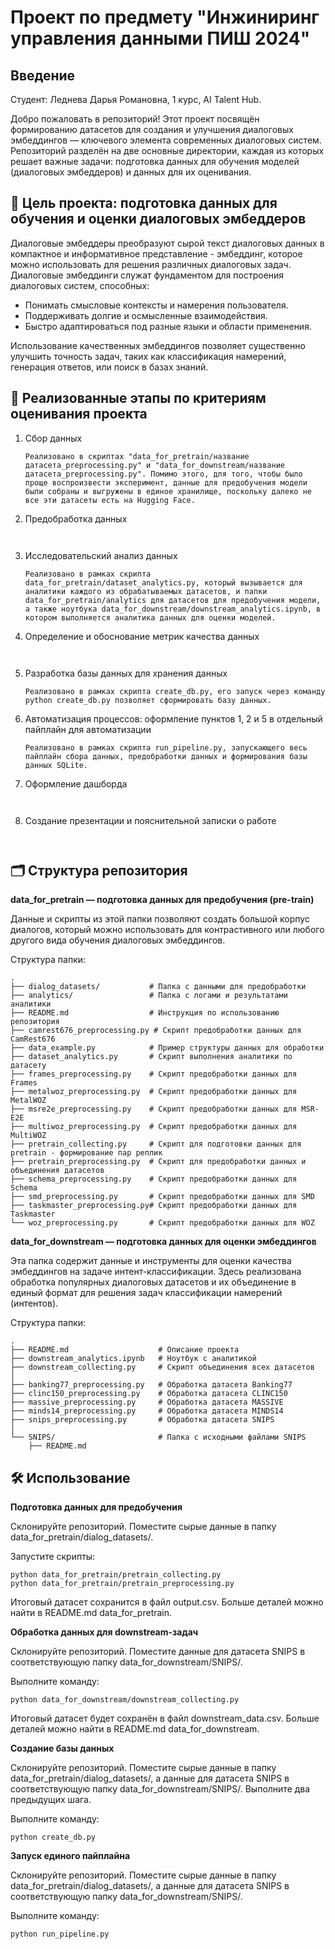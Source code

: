 # Проект по предмету "Инжиниринг управления данными ПИШ 2024"

## Введение

Студент: Леднева Дарья Романовна, 1 курс, AI Talent Hub.

Добро пожаловать в репозиторий! Этот проект посвящён формированию датасетов для создания и улучшения диалоговых эмбеддингов — ключевого элемента современных диалоговых систем. Репозиторий разделён на две основные директории, каждая из которых решает важные задачи: подготовка данных для обучения моделей (диалоговых эмбеддеров) и данных для их оценивания.

## 🚀 Цель проекта: подготовка данных для обучения и оценки диалоговых эмбеддеров

Диалоговые эмбеддеры преобразуют сырой текст диалоговых данных в компактное и информативное представление - эмбеддинг, которое можно использовать для решения различных диалоговых задач. Диалоговые эмбеддинги служат фундаментом для построения диалоговых систем, способных:

- Понимать смысловые контексты и намерения пользователя.
- Поддерживать долгие и осмысленные взаимодействия.
- Быстро адаптироваться под разные языки и области применения.

Использование качественных эмбеддингов позволяет существенно улучшить точность задач, таких как классификация намерений, генерация ответов, или поиск в базах знаний.

## 📌 Реализованные этапы по критериям оценивания проекта

1. Сбор данных
   
   ```Реализовано в скриптах "data_for_pretrain/название датасета_preprocessing.py" и "data_for_downstream/название датасета_preprocessing.py". Помимо этого, для того, чтобы было проще воспроизвести эксперимент, данные для предобучения модели были собраны и выгружены в единое хранилище, поскольку далеко не все эти датасеты есть на Hugging Face.```
   
2. Предобработка данных

``` ```
   
3. Исследовательский анализ данных

   ```Реализовано в рамках скрипта data_for_pretrain/dataset_analytics.py, который вызывается для аналитики каждого из обрабатываемых датасетов, и папки data_for_pretrain/analytics для датасетов для предобучения модели, а также ноутбука data_for_downstream/downstream_analytics.ipynb, в котором выполняется аналитика данных для оценки моделей.```

4. Определение и обоснование метрик качества данных

``` ```

5. Разработка базы данных для хранения данных

   ```Реализовано в рамках скрипта create_db.py, его запуск через команду python create_db.py позволяет сформировать базу данных.```
   
6. Автоматизация процессов: оформление пунктов 1, 2 и 5 в отдельный пайплайн для автоматизации
    
   ```Реализовано в рамках скрипта run_pipeline.py, запускающего весь пайплайн сбора данных, предобработки данных и формирования базы данных SQLite.```
   
7. Оформление дашборда

``` ```

8. Создание презентации и пояснительной записки о работе

``` ```

## 🗂 Структура репозитория

**data_for_pretrain — подготовка данных для предобучения (pre-train)**

Данные и скрипты из этой папки позволяют создать большой корпус диалогов, который можно использовать для контрастивного или любого другого вида обучения диалоговых эмбеддингов.

Структура папки:
```plaintext
.
├── dialog_datasets/           # Папка с данными для предобработки
├── analytics/                 # Папка с логами и результатами аналитики
├── README.md                  # Инструкция по использованию репозитория
├── camrest676_preprocessing.py # Скрипт предобработки данных для CamRest676
├── data_example.py            # Пример структуры данных для обработки
├── dataset_analytics.py       # Скрипт выполнения аналитики по датасету
├── frames_preprocessing.py    # Скрипт предобработки данных для Frames
├── metalwoz_preprocessing.py  # Скрипт предобработки данных для MetalWOZ
├── msre2e_preprocessing.py    # Скрипт предобработки данных для MSR-E2E
├── multiwoz_preprocessing.py  # Скрипт предобработки данных для MultiWOZ
├── pretrain_collecting.py     # Скрипт для подготовки данных для pretrain - формирование пар реплик
├── pretrain_preprocessing.py  # Скрипт для предобработки данных и объединения датасетов
├── schema_preprocessing.py    # Скрипт предобработки данных для Schema
├── smd_preprocessing.py       # Скрипт предобработки данных для SMD
├── taskmaster_preprocessing.py# Скрипт предобработки данных для Taskmaster
└── woz_preprocessing.py       # Скрипт предобработки данных для WOZ
```

**data_for_downstream — подготовка данных для оценки эмбеддингов**

Эта папка содержит данные и инструменты для оценки качества эмбеддингов на задаче интент-классификации. Здесь реализована обработка популярных диалоговых датасетов и их объединение в единый формат для решения задач классификации намерений (интентов).

Структура папки:
```plaintext
.
├── README.md                    # Описание проекта
├── downstream_analytics.ipynb   # Ноутбук с аналитикой
├── downstream_collecting.py     # Скрипт объединения всех датасетов
│
├── banking77_preprocessing.py   # Обработка датасета Banking77
├── clinc150_preprocessing.py    # Обработка датасета CLINC150
├── massive_preprocessing.py     # Обработка датасета MASSIVE
├── minds14_preprocessing.py     # Обработка датасета MINDS14
├── snips_preprocessing.py       # Обработка датасета SNIPS
│
└── SNIPS/                       # Папка с исходными файлами SNIPS
    ├── README.md
```

## 🛠 Использование
**Подготовка данных для предобучения**

Склонируйте репозиторий. Поместите сырые данные в папку data_for_pretrain/dialog_datasets/.

Запустите скрипты:

```
python data_for_pretrain/pretrain_collecting.py
python data_for_pretrain/pretrain_preprocessing.py
```
Итоговый датасет сохранится в файл output.csv. Больше деталей можно найти в README.md data_for_pretrain.

**Обработка данных для downstream-задач**

Склонируйте репозиторий. Поместите данные для датасета SNIPS в соответствующую папку data_for_downstream/SNIPS/.

Выполните команду:

```
python data_for_downstream/downstream_collecting.py
```

Итоговый датасет будет сохранён в файл downstream_data.csv. Больше деталей можно найти в README.md data_for_downstream.

**Создание базы данных**

Склонируйте репозиторий. Поместите сырые данные в папку data_for_pretrain/dialog_datasets/, а данные для датасета SNIPS в соответствующую папку data_for_downstream/SNIPS/. Выполните два предыдущих шага.

Выполните команду:

```
python create_db.py
```

**Запуск единого пайплайна**

Склонируйте репозиторий. Поместите сырые данные в папку data_for_pretrain/dialog_datasets/, а данные для датасета SNIPS в соответствующую папку data_for_downstream/SNIPS/.

Выполните команду:

```
python run_pipeline.py
```
